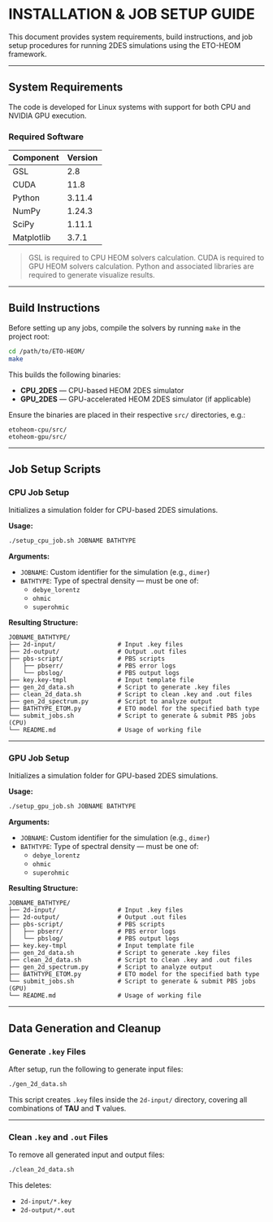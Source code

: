 # INSTALLATION & JOB SETUP GUIDE

This document provides system requirements, build instructions, and job setup procedures for running 2DES simulations using the ETO-HEOM framework.

---

## System Requirements

The code is developed for Linux systems with support for both CPU and NVIDIA GPU execution.

### Required Software

| Component      | Version    |
|----------------|------------|
| GSL            | 2.8        |
| CUDA           | 11.8       |
| Python         | 3.11.4     |
| NumPy          | 1.24.3     |
| SciPy          | 1.11.1     |
| Matplotlib     | 3.7.1      |

> GSL is required to CPU HEOM solvers calculation.
> CUDA is required to GPU HEOM solvers calculation.
> Python and associated libraries are required to generate visualize results.

---

## Build Instructions

Before setting up any jobs, compile the solvers by running `make` in the project root:

```bash
cd /path/to/ETO-HEOM/
make
```

This builds the following binaries:

- **CPU_2DES** — CPU-based HEOM 2DES simulator  
- **GPU_2DES** — GPU-accelerated HEOM 2DES simulator (if applicable)

Ensure the binaries are placed in their respective `src/` directories, e.g.:

```
etoheom-cpu/src/
etoheom-gpu/src/
```

---

## Job Setup Scripts

### CPU Job Setup

Initializes a simulation folder for CPU-based 2DES simulations.

**Usage:**
```bash
./setup_cpu_job.sh JOBNAME BATHTYPE
```

**Arguments:**
- `JOBNAME`: Custom identifier for the simulation (e.g., `dimer`)
- `BATHTYPE`: Type of spectral density — must be one of:
  - `debye_lorentz`
  - `ohmic`
  - `superohmic`

**Resulting Structure:**
```
JOBNAME_BATHTYPE/
├── 2d-input/                 # Input .key files
├── 2d-output/                # Output .out files
├── pbs-script/               # PBS scripts
│   ├── pbserr/               # PBS error logs
│   └── pbslog/               # PBS output logs
├── key.key-tmpl              # Input template file
├── gen_2d_data.sh            # Script to generate .key files
├── clean_2d_data.sh          # Script to clean .key and .out files
├── gen_2d_spectrum.py        # Script to analyze output
├── BATHTYPE_ETOM.py          # ETO model for the specified bath type
└── submit_jobs.sh            # Script to generate & submit PBS jobs (CPU)
└── README.md                 # Usage of working file

```

---

### GPU Job Setup

Initializes a simulation folder for GPU-based 2DES simulations.

**Usage:**
```bash
./setup_gpu_job.sh JOBNAME BATHTYPE
```

**Arguments:**
- `JOBNAME`: Custom identifier for the simulation (e.g., `dimer`)
- `BATHTYPE`: Type of spectral density — must be one of:
  - `debye_lorentz`
  - `ohmic`
  - `superohmic`

**Resulting Structure:**
```
JOBNAME_BATHTYPE/
├── 2d-input/                 # Input .key files
├── 2d-output/                # Output .out files
├── pbs-script/               # PBS scripts
│   ├── pbserr/               # PBS error logs
│   └── pbslog/               # PBS output logs
├── key.key-tmpl              # Input template file
├── gen_2d_data.sh            # Script to generate .key files
├── clean_2d_data.sh          # Script to clean .key and .out files
├── gen_2d_spectrum.py        # Script to analyze output
├── BATHTYPE_ETOM.py          # ETO model for the specified bath type
└── submit_jobs.sh            # Script to generate & submit PBS jobs (GPU)
└── README.md                 # Usage of working file
```

---

## Data Generation and Cleanup

### Generate `.key` Files

After setup, run the following to generate input files:
```bash
./gen_2d_data.sh
```

This script creates `.key` files inside the `2d-input/` directory, covering all combinations of **TAU** and **T** values.

---

### Clean `.key` and `.out` Files

To remove all generated input and output files:
```bash
./clean_2d_data.sh
```

This deletes:

- `2d-input/*.key`
- `2d-output/*.out` 
